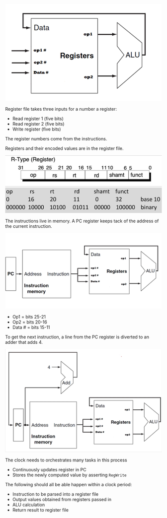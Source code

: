 
![](Images/Pasted%20image%2020231113170806.png)

Register file takes three inputs for a number a register:
- Read register 1 (five bits)
- Read register 2 (five bits)
- Write register (five bits)

The register numbers come from the instructions.

Registers and their encoded values are in the register file.

![](Images/Pasted%20image%2020231113171025.png?raw=true)
![](Images/Pasted%20image%2020231113171207.png)

The instructions live in memory. A PC register keeps tack of the address of the current instruction.

![](Images/Pasted%20image%2020231113171342.png)
- Op1 = bits 25-21
- Op2 = bits 20-16
- Data # = bits 15-11

To get the next instruction, a line from the PC register is diverted to an adder that adds 4.

![](Images/Pasted%20image%2020231113171837.png)

The clock needs to orchestrates many tasks in this process
- Continuously updates register in PC
- Stores the newly computed value by asserting `RegWrite`

The following should all be able happen within a clock period:
- Instruction to be parsed into a register file
- Output values obtained from registers passed in
- ALU calculation
- Return result to register file

